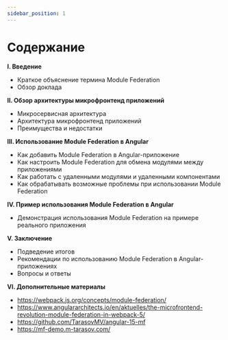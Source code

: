 ```yaml
---
sidebar_position: 1
---
```


# Содержание

**I. Введение**

- Краткое объяснение термина Module Federation
- Обзор доклада

**II. Обзор архитектуры микрофронтенд приложений**

- Микросервисная архитектура
- Архитектура микрофронтенд приложений
- Преимущества и недостатки

**III. Использование Module Federation в Angular**

- Как добавить Module Federation в Angular-приложение
- Как настроить Module Federation для обмена модулями между приложениями
- Как работать с удаленными модулями и удаленными компонентами
- Как обрабатывать возможные проблемы при использовании Module Federation

**IV. Пример использования Module Federation в Angular**

- Демонстрация использования Module Federation на примере реального приложения

**V. Заключение**

- Подведение итогов
- Рекомендации по использованию Module Federation в Angular-приложениях
- Вопросы и ответы

**VI. Дополнительные материалы**

- https://webpack.js.org/concepts/module-federation/
- https://www.angulararchitects.io/en/aktuelles/the-microfrontend-revolution-module-federation-in-webpack-5/
- https://github.com/TarasovMV/angular-15-mf
- https://mf-demo.m-tarasov.com/